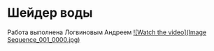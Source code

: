 # Шейдер воды
Работа выполнена Логвиновым Андреем
[![Watch the video](Image Sequence_001_0000.jpg)](https://youtu.be/u9oZlZISYhY)
